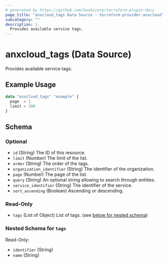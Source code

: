 ```yaml
---
# generated by https://github.com/hashicorp/terraform-plugin-docs
page_title: "anxcloud_tags Data Source - terraform-provider-anxcloud"
subcategory: ""
description: |-
  Provides available service tags.
---
```


# anxcloud_tags (Data Source)

Provides available service tags.

## Example Usage

```terraform
data "anxcloud_tags" "example" {
  page  = 1
  limit = 100
}
```

<!-- schema generated by tfplugindocs -->
## Schema

### Optional

- `id` (String) The ID of this resource.
- `limit` (Number) The limit of the list.
- `order` (String) The order of the tags.
- `organization_identifier` (String) The identifier of the organization.
- `page` (Number) The page of the list.
- `query` (String) An optional string allowing to search through entities.
- `service_identifier` (String) The identifier of the service.
- `sort_ascending` (Boolean) Ascending or descending.

### Read-Only

- `tags` (List of Object) List of tags. (see [below for nested schema](#nestedatt--tags))

<a id="nestedatt--tags"></a>
### Nested Schema for `tags`

Read-Only:

- `identifier` (String)
- `name` (String)


